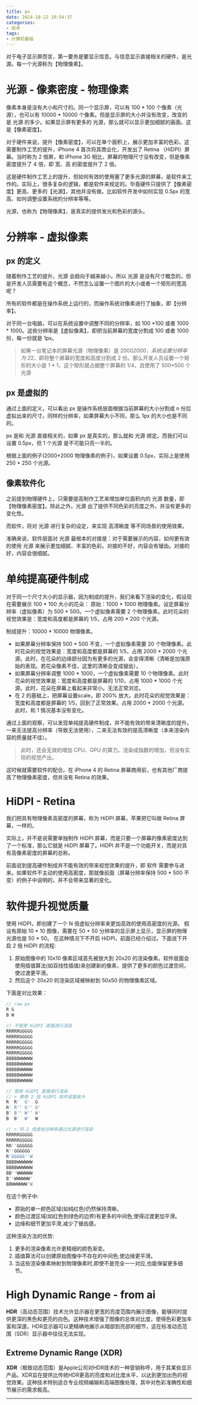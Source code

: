 ```yaml
---
title: px
date: 2024-10-22 10:54:37
categories:
- 技术
tags:
- 计算机基础
---
```


对于电子显示屏而言，第一要务是要显示信息。与信息显示直接相关的硬件，是光源。每一个光源称为【物理像素】。

# 光源 - 像素密度 - 物理像素

像素本身是没有大小和尺寸的。同一个显示屏，可以有 100 * 100 个像素（光源），也可以有 10000 * 10000 个像素。但是显示屏的大小并没有改变，改变的是 光源 的多少。如果显示屏有更多的 光源，那么就可以显示更加细腻的画面。这是【像素密度】。

对于硬件来说，提升【像素密度】，可以在单个面积上，展示更加丰富的色彩。这需要制作工艺的提升，iPhone 4 首次将其商业化，开发出了 Retina （HiDPI）屏幕。当时称为 2 倍屏，和 iPhone 3G 相比，屏幕的物理尺寸没有改变，但是像素密度提升了 4 倍，即 宽、高 的密度提升了 2 倍。

这是硬件制作工艺上的提升，但如何有效的使用塞了更多光源的屏幕，是软件来工作的。实际上，很多复杂的逻辑，都是软件来规定的。毕竟硬件只提供了【像素密度】更高、更多的【光源】，其他并没有做。比如软件开发中如何实现 0.5px 的宽高、如何调整设置系统的分辨率等等。

光源，也称为【物理像素】，是真实的提供发光和色彩的源头。

<!-- more -->

# 分辨率 - 虚拟像素

## px 的定义

随着制作工艺的提升，光源 会趋向于越来越小。所以 光源 是没有尺寸概念的，但是开发人员需要有这个概念，不然怎么设置一个图片的大小或者一个矩形的宽高呢？

所有的软件都是在操作系统上运行的，而操作系统对像素进行了抽象，即【分辨率】。

对于同一台电脑，可以在系统设置中调整不同的分辨率，如 100 *100 或者 1000 * 1000。这些分辨率是【虚拟像素】，即把当前屏幕的宽度分割成 100 或者 1000 份，每一份就是 1px。

> 如果一台笔记本的屏幕光源（物理像素）是 2000*2000，系统设置分辨率为 2*2，即将整个屏幕的宽度和高度分割成 2 份。那么开发人员设置一个矩形的大小是 1 * 1，这个矩形就占据整个屏幕的 1/4，且使用了 500*500 个光源

## px 是虚拟的

通过上面的定义，可以看出 px 是操作系统层面根据当前屏幕的大小分割成 n 份后虚拟出来的尺寸。同样的分辨率，如果屏幕大小不同，那么 1px 的大小也是不同的。

px 是和 光源 直接相关的，如果 px 是真实的，那么就和 光源 绑定。而我们可以设置 0.5px，但 1 个光源 是不可能只亮一半的。

根据上面的例子(2000*2000 物理像素的例子)，如果设置 0.5px，实际上是使用 250 * 250 个光源。

## 像素软件化

之前提到物理硬件上，只需要提高制作工艺来增加单位面积内的 光源 数量，即【物理像素密度】。除此之外，光源 出了提供不同色彩的亮度之外，并没有更多的变化性。

而软件，将对 光源 进行复杂的设定，来实现 高清晰度 等不同场景的使用效果。

准确来说，软件层面对 光源 最根本的对接是：对于需要展示的内容，如何更有效的使用 光源 来展示更加细腻、丰富的色彩。对接的不好，内容会有锯齿。对接的好，内容会很细腻。

# 单纯提高硬件制成

对于同一个尺寸大小的显示器，因为制成的提升，我们来看下渲染的变化，假设现在需要展示 100 * 100 大小的花朵：
原始：1000 * 1000 物理像素。设定屏幕分辨率（虚拟像素）为 500 * 500。一个虚拟像素需要 2 个物理像素。此时花朵的视觉效果是：宽度和高度都是屏幕的 1/5，占用 200 * 200 个光源。

制成提升：10000 * 10000 物理像素。

- 如果屏幕分辨率保持 500 * 500 不变，一个虚拟像素需要 20 个物理像素。此时花朵的视觉效果是：宽度和高度都是屏幕的 1/5，占用 2000 * 2000 个光源。此时，在花朵的边缘部分因为有更多的光源，会变得清晰（清晰是加强原始的表现。若花朵像素不佳，这里的清晰会变成锯齿）。
- 如果屏幕分辨率调整 1000 * 1000，一个虚拟像素需要 10 个物理像素。此时花朵的视觉效果是：宽度和高度都是屏幕的 1/10，占用 1000 * 1000 个光源。此时，花朵在屏幕上看起来非常小。无法正常浏览。
- 在 2 的基础上，把屏幕设置scale，即 200% 放大。此时花朵的视觉效果是：宽度和高度都是屏幕的 1/5，回到了正常效果。占用 2000 * 2000 个光源。此时，和 1 情况基本没有变化。

通过上面的观察，可以发现单纯提高硬件制成，并不能有效的带来清晰度的提升。一来无法提高分辨率（导致无法使用），二来无法有效的提高清晰度（本来渲染内容的质量就不佳）。

> 此时，还会无效的增加 CPU、GPU 的算力。渲染成指数的增加，但没有实际的视觉产出。

这时候就需要软件的配合。在 iPhone 4 的 Retina 屏幕商用前，也有其他厂商提高了物理像素密度，但并没有 Retina 的效果。

# HiDPI - Retina

我们把具有物理像素高密度的屏幕，称为 HiDPI 屏幕，苹果把它叫做 Retina 屏幕，一样的。

实际上，并不是说需要单独制作 HiDPI 屏幕，而是只要一个屏幕的像素密度达到了一个标准，那么它就是 HiDPI 屏幕了。HiDPI 并不是一个功能开关，而是对具有高像素密度的屏幕的总称。

前面说到提高硬件制成并不能有效的带来视觉效果的提升，即 软件 需要参与进来。如果软件不主动的使用高密度，那就像前面（屏幕分辨率保持 500 * 500 不变）的例子中说明的，并不会带来显著的变化。

# 软件提升视觉质量

使用 HiDPI，即创建了一个 N 倍虚拟分辨率来更加高效的使用高密度的光源。
假设有原始 10 * 10 图像，需要在 50 * 50 分辨率的显示屏上显示，显示屏的物理光源也是 50 * 50。
在这种情况下不开启 HiDPI，前面已经介绍过。下面说下开启 2 倍 HiDPI 的流程:

1. 原始图像中的 10x10 像素区域首先被放大到 20x20 的渲染像素。软件层面会使用插值算法(如双线性插值)来创建新的像素，提供了更多的颜色过渡空间，使过渡更平滑。
2. 然后这个 20x20 的渲染区域被映射到 50x50 的物理像素区域。

下面是对比效果：

```jsx
// raw px
R G
B W

// 不使用 HiDPI 直接进行渲染
RRRRRGGGGG
RRRRRGGGGG
RRRRRGGGGG
RRRRRGGGGG
RRRRRGGGGG
BBBBBWWWWW
BBBBBWWWWW
BBBBBWWWWW
BBBBBWWWWW
BBBBBWWWWW

// 使用 HiDPI 直接进行渲染
// > 使用 2 倍 HiDPI 软件层面放大
R  R'  G'  G
R' R'' G'' G'
B' B'' W'' W'
B  B'  W'  W

// > 将 2 倍虚拟分辨率通过光源进行渲染
RRRRRGGGGG
RRRRRGGGGG
RR''GGGGGG
R''GGGGGG'
R'GGGGG''W
BBBBWWWWWW
BBBBWWWWWW
BB''WWWWWW
B''WWWWWW'
BBWWWWWW'W
```

在这个例子中:

- 原始的单一颜色区域(如纯红色)仍然保持清晰。
- 颜色过渡区域(如红色到绿色的边界)有更多的中间色,使得过渡更加平滑。
- 边缘和细节更加平滑,减少了锯齿感。

这种渲染方法的优势:

1. 更多的渲染像素允许更精细的颜色渐变。
2. 插值算法可以创建原始图像中不存在的中间色,使边缘更平滑。
3. 当这些渲染像素映射到物理像素时,即使不是完全一一对应,也能保留更多细节。

# High Dynamic Range - from ai

**HDR**（高动态范围）技术允许显示器在更宽的亮度范围内展示图像，能够同时提供更深的黑色和更亮的白色。这种技术增强了图像的总体对比度，使得色彩更加丰富和深邃。HDR显示器可以更精确地展示从暗部到亮部的细节，这在标准动态范围（SDR）显示器中往往无法实现。

## Extreme Dynamic Range (XDR)

**XDR**（极致动态范围）是Apple公司对HDR技术的一种营销称呼，用于其某些显示产品。XDR旨在提供比传统HDR更高的亮度和对比度水平，以达到更加出色的视觉效果。这种技术特别适合专业视频编辑和高端图像处理，其中对色彩准确性和细节展示的需求极高。

___


